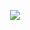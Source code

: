 <p align="center">
  <img src="https:capsule-render.vercel.app/api?text=Hello!&animation=fadeIn&type=waving&color=gradient&height=100"/>
</p>
